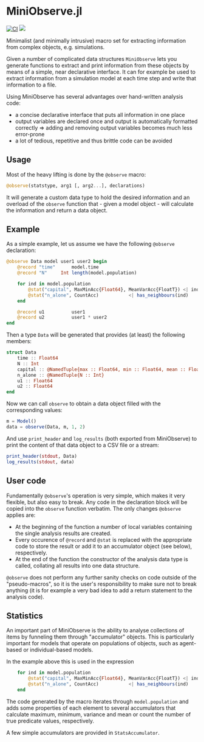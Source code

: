 

# MiniObserve.jl

[![CI](https://github.com/mhinsch/MiniObserve.jl/actions/workflows/ci.yml/badge.svg)](https://github.com/mhinsch/MiniObserve.jl/actions/workflows/ci.yml) [![](https://img.shields.io/badge/docs-stable-blue.svg)](http://mhinsch.github.io/MiniObserve.jl/dev)

Minimalist (and minimally intrusive) macro set for extracting information from complex objects, e.g. simulations.

Given a number of complicated data structures `MiniObserve` lets you generate functions to extract and print information from these objects by means of a simple, near declarative interface. It can for example be used to extract information from a simulation model at each time step and write that information to a file.

Using MiniObserve has several advantages over hand-written analysis code:
* a concise declarative interface that puts all information in one place
* output variables are declared once and output is automatically formatted correctly => adding and removing output variables becomes much less error-prone
* a lot of tedious, repetitive and thus brittle code can be avoided

## Usage

Most of the heavy lifting is done by the `@observe` macro:

```Julia
@observe(statstype, arg1 [, arg2...], declarations)
```

It will generate a custom data type to hold the desired information and an overload of the `observe` function that - given a model object - will calculate the information and return a data object.

## Example

As a simple example, let us assume we have the following `@observe` declaration:

```Julia
@observe Data model user1 user2 begin
	@record "time"      model.time
	@record "N"     Int length(model.population)

	for ind in model.population 
		@stat("capital", MaxMinAcc{Float64}, MeanVarAcc{FloatT}) <| ind.capital
		@stat("n_alone", CountAcc)           <| has_neighbours(ind)
	end

	@record u1			user1
	@record u2			user1 * user2
end
```

Then a type `Data` will be generated that provides (at least) the following members:

```Julia
struct Data
	time :: Float64
	N :: Int
	capital :: @NamedTuple{max :: Float64, min :: Float64, mean :: Float64, var :: Float64}
	n_alone :: @NamedTuple{N :: Int}
	u1 :: Float64
	u2 :: Float64
end
```

Now we can call `observe` to obtain a data object filled with the corresponding values:

```Julia
m = Model()
data = observe(Data, m, 1, 2)
```

And use  `print_header` and `log_results` (both exported from MiniObserve) to print the content of that data object to a CSV file or a stream:

```Julia
print_header(stdout, Data)
log_results(stdout, data)
```

## User code

Fundamentally `@observe`'s operation is very simple, which makes it very flexible, but also easy to break. Any code in the declaration block will be copied into the `observe` function verbatim. The only changes `@observe` applies are:
* At the beginning of the function a number of local variables containing the single analysis results are created.
* Every occurence of `@record` and `@stat` is replaced with the appropriate code to store the result or add it to an accumulator object (see below), respectively.
* At the end of the function the constructor of the analysis data type is called, collating all results into one data structure.

`@observe` does not perform any further sanity checks on code outside of the "pseudo-macros", so it is the user's responsibility to make sure not to break anything (it is for example a very bad idea to add a return statement to the analysis code).

## Statistics

An important part of MiniObserve is the ability to analyse collections of items by funneling them through "accumulator" objects. This is particularly important for models that operate on populations of objects, such as agent-based or individual-based models.

In the example above this is used in the expression

```Julia
	for ind in model.population 
		@stat("capital", MaxMinAcc{Float64}, MeanVarAcc{FloatT}) <| ind.capital
		@stat("n_alone", CountAcc)           <| has_neighbours(ind)
	end
```

The code generated by the macro iterates through `model.population` and adds some properties of each element to several accumulators that calculate maximum, minimum, variance and mean or count the number of true predicate values, respectively.

A few simple accumulators are provided in `StatsAccumulator`. 

